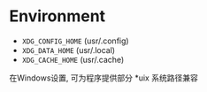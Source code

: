 # Environment

- `XDG_CONFIG_HOME` (usr/.config)
- `XDG_DATA_HOME` (usr/.local)
- `XDG_CACHE_HOME` (usr/.cache)

在Windows设置, 可为程序提供部分 *uix 系统路径兼容
